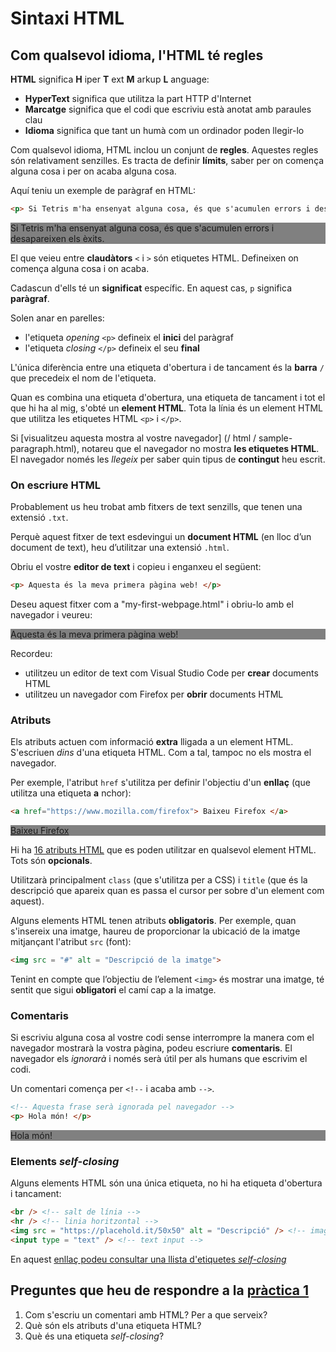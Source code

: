 # Sintaxi HTML

## Com qualsevol idioma, l'HTML té regles

**HTML** significa **H** iper **T** ext **M** arkup **L** anguage:

* **HyperText** significa que utilitza la part HTTP d'Internet
* **Marcatge** significa que el codi que escriviu està anotat amb paraules clau
* **Idioma** significa que tant un humà com un ordinador poden llegir-lo

Com qualsevol idioma, HTML inclou un conjunt de **regles**. Aquestes regles són relativament senzilles. Es tracta de definir **límits**, saber per on comença alguna cosa i per on acaba alguna cosa.

Aquí teniu un exemple de paràgraf en HTML:

```html
<p> Si Tetris m'ha ensenyat alguna cosa, és que s'acumulen errors i desapareixen els èxits. </p>
```

<div style="background-color:grey"> <p> Si Tetris m'ha ensenyat alguna cosa, és que s'acumulen errors i desapareixen els èxits. </p> </div>

El que veieu entre **claudàtors** `<` i `>` són etiquetes HTML. Defineixen on comença alguna cosa i on acaba.

Cadascun d'ells té un **significat** específic. En aquest cas, `p` significa **paràgraf**.

Solen anar en parelles:

* l'etiqueta _opening_ `<p>` defineix el **inici** del paràgraf
* l'etiqueta _closing_ `</p>` defineix el seu **final**

L'única diferència entre una etiqueta d'obertura i de tancament és la **barra** `/` que precedeix el nom de l'etiqueta.

Quan es combina una etiqueta d'obertura, una etiqueta de tancament i tot el que hi ha al mig, s'obté un **element HTML**. Tota la línia és un element HTML que utilitza les etiquetes HTML `<p>` i `</p>`.

Si [visualitzeu aquesta mostra al vostre navegador] (/ html / sample-paragraph.html), notareu que el navegador no mostra **les etiquetes HTML**. El navegador només les _llegeix_ per saber quin tipus de **contingut** heu escrit.

### On escriure HTML

Probablement us heu trobat amb fitxers de text senzills, que tenen una extensió `.txt`.

Perquè aquest fitxer de text esdevingui un **document HTML** (en lloc d’un document de text), heu d’utilitzar una extensió `.html`.

Obriu el vostre **editor de text** i copieu i enganxeu el següent:

```html
<p> Aquesta és la meva primera pàgina web! </p>
```

Deseu aquest fitxer com a "my-first-webpage.html" i obriu-lo amb el navegador i veureu:

<div style="background-color:grey"> <p> Aquesta és la meva primera pàgina web! </p> </div>

Recordeu:

* utilitzeu un editor de text com Visual Studio Code per **crear** documents HTML
* utilitzeu un navegador com Firefox per **obrir** documents HTML

### Atributs

Els atributs actuen com informació **extra** lligada a un element HTML. S'escriuen _dins_ d'una etiqueta HTML. Com a tal, tampoc no els mostra el navegador.

Per exemple, l'atribut `href` s'utilitza per definir l'objectiu d'un **enllaç** (que utilitza una etiqueta **a** nchor):

```html
<a href="https://www.mozilla.com/firefox"> Baixeu Firefox </a>
```

<div style="background-color:grey"> <a href="https://www.mozilla.com/firefox"> Baixeu Firefox </a> </div>

Hi ha [16 atributs HTML](https://www.w3schools.com/tags/ref_standardattributes.asp) que es poden utilitzar en qualsevol element HTML. Tots són **opcionals**.

Utilitzarà principalment `class` (que s'utilitza per a CSS) i `title` (que és la descripció que apareix quan es passa el cursor per sobre d'un element com aquest).

Alguns elements HTML tenen atributs **obligatoris**. Per exemple, quan s'insereix una imatge, haureu de proporcionar la ubicació de la imatge mitjançant l'atribut `src` (font):

```html
<img src = "#" alt = "Descripció de la imatge">
```

Tenint en compte que l’objectiu de l’element `<img>` és mostrar una imatge, té sentit que sigui **obligatori** el camí cap a la imatge.

### Comentaris

Si escriviu alguna cosa al vostre codi sense interrompre la manera com el navegador mostrarà la vostra pàgina, podeu escriure **comentaris**. El navegador els _ignorarà_ i només serà útil per als humans que escrivim el codi.

Un comentari comença per `<!--` i acaba amb `-->`.

```html
<!-- Aquesta frase serà ignorada pel navegador -->
<p> Hola món! </p>
```

<div style="background-color:grey"> <p> Hola món! </p> </div>

### Elements _self-closing_

Alguns elements HTML són una única etiqueta, no hi ha etiqueta d'obertura i tancament:

```html
<br /> <!-- salt de línia -->
<hr /> <!-- linia horitzontal -->
<img src = "https://placehold.it/50x50" alt = "Descripció" /> <!-- image -->
<input type = "text" /> <!-- text input -->
```

En aquest [enllaç podeu consultar una llista d'etiquetes _self-closing_](http://xahlee.info/js/html5_non-closing_tag.html)

## Preguntes que heu de respondre a la [pràctica 1](https://moodle.insjoaquimmir.cat/mod/assign/view.php?id=42051)

1. Com s'escriu un comentari amb HTML? Per a que serveix?
2. Què són els atributs d'una etiqueta HTML?
3. Què és una etiqueta _self-closing_?
